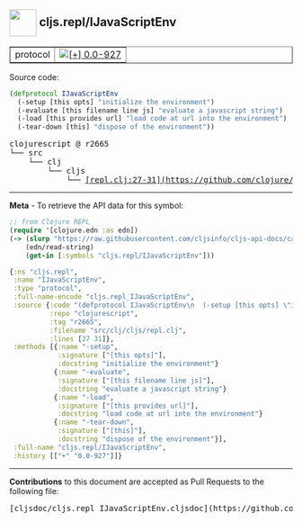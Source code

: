 ## <img width="48px" valign="middle" src="http://i.imgur.com/Hi20huC.png"> cljs.repl/IJavaScriptEnv

 <table border="1">
<tr>

<td>protocol</td>
<td><a href="https://github.com/cljsinfo/cljs-api-docs/tree/0.0-927"><img valign="middle" alt="[+] 0.0-927" src="https://img.shields.io/badge/+-0.0--927-lightgrey.svg"></a> </td>
</tr>
</table>






Source code:

```clj
(defprotocol IJavaScriptEnv
  (-setup [this opts] "initialize the environment")
  (-evaluate [this filename line js] "evaluate a javascript string")
  (-load [this provides url] "load code at url into the environment")
  (-tear-down [this] "dispose of the environment"))
```

 <pre>
clojurescript @ r2665
└── src
    └── clj
        └── cljs
            └── <ins>[repl.clj:27-31](https://github.com/clojure/clojurescript/blob/r2665/src/clj/cljs/repl.clj#L27-L31)</ins>
</pre>


---

__Meta__ - To retrieve the API data for this symbol:

```clj
;; from Clojure REPL
(require '[clojure.edn :as edn])
(-> (slurp "https://raw.githubusercontent.com/cljsinfo/cljs-api-docs/catalog/cljs-api.edn")
    (edn/read-string)
    (get-in [:symbols "cljs.repl/IJavaScriptEnv"]))
```

```clj
{:ns "cljs.repl",
 :name "IJavaScriptEnv",
 :type "protocol",
 :full-name-encode "cljs.repl_IJavaScriptEnv",
 :source {:code "(defprotocol IJavaScriptEnv\n  (-setup [this opts] \"initialize the environment\")\n  (-evaluate [this filename line js] \"evaluate a javascript string\")\n  (-load [this provides url] \"load code at url into the environment\")\n  (-tear-down [this] \"dispose of the environment\"))",
          :repo "clojurescript",
          :tag "r2665",
          :filename "src/clj/cljs/repl.clj",
          :lines [27 31]},
 :methods [{:name "-setup",
            :signature ["[this opts]"],
            :docstring "initialize the environment"}
           {:name "-evaluate",
            :signature ["[this filename line js]"],
            :docstring "evaluate a javascript string"}
           {:name "-load",
            :signature ["[this provides url]"],
            :docstring "load code at url into the environment"}
           {:name "-tear-down",
            :signature ["[this]"],
            :docstring "dispose of the environment"}],
 :full-name "cljs.repl/IJavaScriptEnv",
 :history [["+" "0.0-927"]]}

```

---

__Contributions__ to this document are accepted as Pull Requests to the following file:

 <pre>
[cljsdoc/cljs.repl_IJavaScriptEnv.cljsdoc](https://github.com/cljsinfo/cljs-api-docs/blob/master/cljsdoc/cljs.repl_IJavaScriptEnv.cljsdoc)
</pre>


